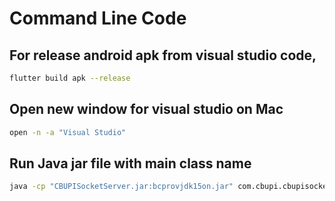 # Command Line Code

## For release android apk from visual studio code, 
```bash
flutter build apk --release
```

## Open new window for visual studio on Mac
```bash
open -n -a "Visual Studio"
```

## Run Java jar file with main class name
```bash
java -cp "CBUPISocketServer.jar:bcprovjdk15on.jar" com.cbupi.cbupisocket.CbUpiSocketApplication
```
